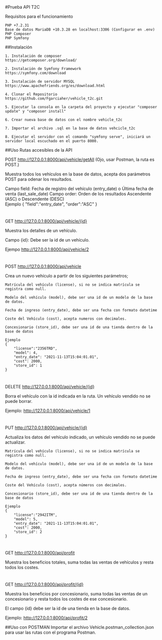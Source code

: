 #Prueba API T2C

Requisitos para el funcionamiento

    PHP +7.2.31
    Base de datos MariaDB +10.3.28 en localhost:3306 (Configurar en .env)
    PHP Composer
    PHP Symfony

##Instalación

    1. Instalación de composer
    https://getcomposer.org/download/

    2. Instalación de Symfony Framework
    https://symfony.com/download

    3. Instalación de servidor MYSQL
    https://www.apachefriends.org/es/download.html

    4. Clonar el Repositorio
    https://github.com/Fgarciaher/vehicle_t2c.git

    5. Ejecutar la consola en la carpeta del proyecto y ejecutar "composer update" y "composer install"

    6. Crear nueva base de datos con el nombre vehicle_t2c

    7. Importar el archivo .sql en la base de datos vehcicle_t2c

    8. Ejecutar el servidor con el comando "symfony serve", iniciará un servidor local escuchado en el puerto 8000.

##Uso
Rutas accesibles de la API

    
POST http://127.0.0.1:8000/api/vehicle/getAll (Ojo, usar Postman, la ruta es POST.)

Muestra todos los vehículos en la base de datos, acepta dos parámetros POST para odenar los resultados.

Campo field: Fecha de registro del vehículo (entry_date) o Última fecha de venta (last_sale_date)
Campo order: Orden de los resultados Ascendente (ASC) o Descendente (DESC)    
Ejemplo 
{ 
    "field":"entry_date",
    "order":"ASC"
}

#
GET http://127.0.0.1:8000/api/vehicle/{id}

Muestra los detalles de un vehículo.

Campo {id}: Debe ser la id de un vehículo.

Ejempo http://127.0.0.1:8000/api/vehicle/2

#
POST http://127.0.0.1:8000/api/vehicle

Crea un nuevo vehículo a partir de los siguientes parámetros;


    Matrícula del vehículo (license), si no se indica matrícula se registra como null.

    Modelo del vehículo (model), debe ser una id de un modelo de la base de datos.

    Fecha de ingreso (entry_date), debe ser una fecha con formato datetime

    Coste del Vehículo (cost), acepta numeros con decimales.

    Concesionario (store_id), debe ser una id de una tienda dentro de la base de datos

    Ejemplo
    {
        "license":"2356TRD",
        "model": 4,
        "entry_date": "2021-11-13T15:04:01.01",
        "cost": 2000,
        "store_id": 1
    }

#
DELETE http://127.0.0.1:8000/api/vehicle/{id}

Borra el vehículo con la id indicada en la ruta. Un vehículo vendido no se puede borrar.

Ejemplo: http://127.0.0.1:8000/api/vehicle/1


#
PUT http://127.0.0.1:8000/api/vehicle/{id}

Actualiza los datos del vehículo indicado, un vehículo vendido no se puede actualizar.

    Matrícula del vehículo (license), si no se indica matrícula se registra como null.

    Modelo del vehículo (model), debe ser una id de un modelo de la base de datos.

    Fecha de ingreso (entry_date), debe ser una fecha con formato datetime

    Coste del Vehículo (cost), acepta números con decimales.

    Concesionario (store_id), debe ser una id de una tienda dentro de la base de datos

    Ejemplo
    {
        "license":"2942ITM",
        "model": 5,
        "entry_date": "2021-11-13T15:04:01.01",
        "cost": 2000,
        "store_id": 2
    }  


#
GET http://127.0.0.1:8000/api/profit

Muestra los beneficios totales, suma todas las ventas de vehículos y resta todos los costes.

#
GET http://127.0.0.1:8000/api/profit/{id}

Muestra los beneficios por concesionario, suma todas las ventas de un concesionario y resta todos los costes de ese concesionario.

El campo {id} debe ser la id de una tienda en la base de datos.

Ejemplo: http://127.0.0.1:8000/api/profit/2


##Uso con POSTMAN
Importar el archivo Vehicle.postman_collection.json para usar las rutas con el programa Postman.
